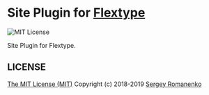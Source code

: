 # Site Plugin for [Flextype](http://flextype.org/)
![MIT License](https://img.shields.io/badge/license-MIT-blue.svg?style=flat-square)

Site Plugin for Flextype.

## LICENSE
[The MIT License (MIT)](https://github.com/flextype/flextype/blob/master/LICENSE.txt)
Copyright (c) 2018-2019 [Sergey Romanenko](https://github.com/Awilum)
